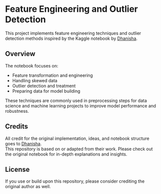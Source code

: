 # Feature Engineering and Outlier Detection

This project implements feature engineering techniques and outlier detection methods inspired by the Kaggle notebook by [Dhanisha](https://www.kaggle.com/code/dhanishahahaha/feature-engineering-outliers).

## Overview

The notebook focuses on:

- Feature transformation and engineering
- Handling skewed data
- Outlier detection and treatment
- Preparing data for model building

These techniques are commonly used in preprocessing steps for data science and machine learning projects to improve model performance and robustness.

## Credits

All credit for the original implementation, ideas, and notebook structure goes to [Dhanisha](https://www.kaggle.com/code/dhanishahahaha/feature-engineering-outliers).  
This repository is based on or adapted from their work. Please check out the original notebook for in-depth explanations and insights.

## License

If you use or build upon this repository, please consider crediting the original author as well.
